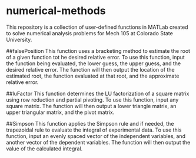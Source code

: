 # numerical-methods
This repository is a collection of user-defined functions in MATLab created to solve numerical analysis problems for Mech 105 at Colorado State University.

##falsePosition
This function uses a bracketing method to estimate the root of a given function tot he desired relative error. To use this function, input the function being evaluated, the lower guess, the upper guess, and the desired relative error. The function will then output the location of the estimated root, the function evaluated at that root, and the approximate relative error.

##luFactor
This function determines the LU factorization of a square matrix using row reduction and partial pivoting. To use this function, input any square matrix. The function will then output a lower triangle matrix, an upper triangular matrix, and the pivot matrix.

##Simpson
This function applies the Simpson rule and if needed, the trapezoidal rule to evaluate the integral of experimental data. To use this function, input an evenly spaced vector of the independent variables, and another vector of the dependent variables. The function will then output the value of the calculated integral.
